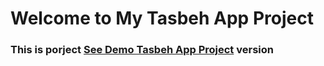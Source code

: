 # Welcome to My Tasbeh App Project

<h3> This is porject <a href="https://tasbeh-app-beknur.netlify.app/">See Demo Tasbeh App Project</a> version </h3>

